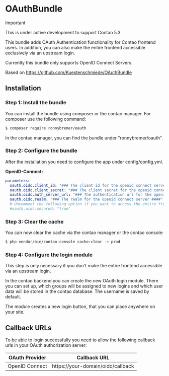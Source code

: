 # OAuthBundle
> [!IMPORTANT]  
> This is under active development to support Contao 5.3

This bundle adds OAuth Authentication functionality for Contao frontend users. In addition, you can also make the entire frontend accessible exclusively via an upstream login.

Currently this bundle only supports OpenID Connect Servers.

Based on https://github.com/Kuestenschmiede/OAuthBundle

## Installation

### Step 1: Install the bundle

You can install the bundle using composer or the contao manager. For composer use the following command:

```bash
$ composer require ronnybremer/oauth
```

In the contao manager, you can find the bundle under "ronnybremer/oauth".

### Step 2: Configure the bundle

After the installation you need to configure the app under config/config.yml.

**OpenID-Connect:**

```yml
parameters:
  oauth.oidc.client_id: "### The client id for the openid connect server ###"
  oauth.oidc.client_secret: "### The client secret for the openid connect server ###"
  oauth.oidc.auth_server_url: "### The authentication url for the openid connect server ###"
  oauth.oidc.realm: "### The realm for the openid connect server ####"
  # Uncomment the following option if you want to access the entire frontend via an upstream login
  #oauth.oidc.secured: "true"
```

### Step 3: Clear the cache

You can now clear the cache via the contao manager or the contao console:

```bash
$ php vendor/bin/contao-console cache:clear -e prod
```

### Step 4: Configure the login module

This step is only necessary if you don't make the entire frontend accessible via an upstream login.

In the contao backend you can create the new OAuth login module. There you can set up, which groups will be assigned to new logins and which user data will be stored in the contao database. The username is saved by default. 

The module creates a new login button, that you can place anywhere on your site.

## Callback URLs

To be able to login successfully you need to allow the following callback urls in your OAuth authorization server:

| OAuth Provider | Callback URL |
|-|-|
|OpenID Connect | https://your-domain/oidc/callback |
